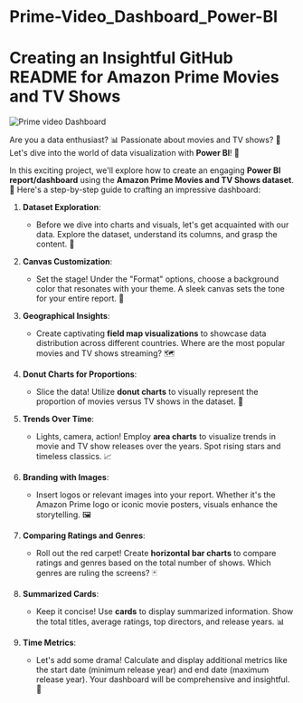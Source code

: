 # Prime-Video_Dashboard_Power-BI
# Creating an Insightful GitHub README for Amazon Prime Movies and TV Shows
![Prime video Dashboard](https://github.com/data-enthusiast-shubhs/Prime-Video_Dashboard_Power-BI/assets/115934788/37a27cff-c09b-4544-a392-e9a76241dcfa)

Are you a data enthusiast? 📊 Passionate about movies and TV shows? 🍿 Let's dive into the world of data visualization with **Power BI**! 🚀

In this exciting project, we'll explore how to create an engaging **Power BI report/dashboard** using the **Amazon Prime Movies and TV Shows dataset**. 🌟 Here's a step-by-step guide to crafting an impressive dashboard:

1. **Dataset Exploration**:
   - Before we dive into charts and visuals, let's get acquainted with our data. Explore the dataset, understand its columns, and grasp the content. 🧐

2. **Canvas Customization**:
   - Set the stage! Under the "Format" options, choose a background color that resonates with your theme. A sleek canvas sets the tone for your entire report. 🎨

3. **Geographical Insights**:
   - Create captivating **field map visualizations** to showcase data distribution across different countries. Where are the most popular movies and TV shows streaming? 🗺️

4. **Donut Charts for Proportions**:
   - Slice the data! Utilize **donut charts** to visually represent the proportion of movies versus TV shows in the dataset. 🍩

5. **Trends Over Time**:
   - Lights, camera, action! Employ **area charts** to visualize trends in movie and TV show releases over the years. Spot rising stars and timeless classics. 📈

6. **Branding with Images**:
   - Insert logos or relevant images into your report. Whether it's the Amazon Prime logo or iconic movie posters, visuals enhance the storytelling. 🖼️

7. **Comparing Ratings and Genres**:
   - Roll out the red carpet! Create **horizontal bar charts** to compare ratings and genres based on the total number of shows. Which genres are ruling the screens? 🃏

8. **Summarized Cards**:
   - Keep it concise! Use **cards** to display summarized information. Show the total titles, average ratings, top directors, and release years. 📊

9. **Time Metrics**:
   - Let's add some drama! Calculate and display additional metrics like the start date (minimum release year) and end date (maximum release year). Your dashboard will be comprehensive and insightful. 📅
